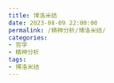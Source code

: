 ```yaml
---
title: 博洛米结
date: 2023-08-09 22:00:00
permalink: /精神分析/博洛米结/
categories:
- 哲学
- 精神分析
tags:
- 博洛米结
---
```


